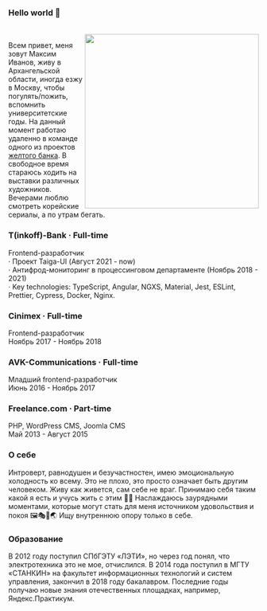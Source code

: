 ### Hello world 👋
<br>
<img src="https://scontent.cdninstagram.com/v/t51.29350-15/350659132_275552361672829_524325819732003687_n.jpg?stp=dst-jpg_e35&efg=eyJ2ZW5jb2RlX3RhZyI6ImltYWdlX3VybGdlbi43NTB4MTMzMy5zZHIuZjI5MzUwLmRlZmF1bHRfaW1hZ2UifQ&_nc_ht=scontent.cdninstagram.com&_nc_cat=101&_nc_ohc=EoqHcJrVokIQ7kNvgGqcTGa&_nc_gid=303fe9fa02eb4cc3813cbec15c26ab90&edm=ADDLYBMBAAAA&ccb=7-5&ig_cache_key=MzExNTU3NDI2MTA2NTkwOTgzNw%3D%3D.3-ccb7-5&oh=00_AYA0OXDo6owPKYfkm_tAZuwrjk9bWjlwq3VsipkkH3fJvw&oe=6700BBFE&_nc_sid=56bdfd" width="350" align="right">

Всем привет, меня зовут Максим Иванов, живу в Архангельской области, иногда езжу в Москву, чтобы погулять/пожить, вспомнить университетские годы. 
На данный момент работаю удаленно в команде одного из проектов <a href="https://www.tbank.ru/" target="_blank">желтого банка</a>. 
В свободное время стараюсь ходить на выставки различных художников. Вечерами люблю смотреть корейские сериалы, а по утрам бегать.

### T(inkoff)-Bank · Full-time
Frontend-разработчик <br>
· Проект Taiga-UI (Август 2021 - now) <br>
· Антифрод-мониторинг в процессинговом департаменте (Ноябрь 2018 - 2021)  <br>
· Key technologies: TypeScript, Angular, NGXS, Material, Jest, ESLint, Prettier, Cypress, Docker, Nginx.

### Cinimex · Full-time
Frontend-разработчик <br>
Ноябрь 2017 - Ноябрь 2018

### AVK-Communications · Full-time
Младший frontend-разработчик <br>
Июнь 2016 - Ноябрь 2017 

### Freelance.com · Part-time
PHP, WordPress CMS, Joomla CMS <br>
Май 2013 - Август 2015

### О себе

Интроверт, равнодушен и безучастностен, имею эмоциональную холодность ко всему. Это не плохо, это просто означает быть другим человеком. Живу как живется, сам себе не враг. Принимаю себя таким какой я есть и учусь жить с этим 🧘‍♂️ Наслаждаюсь заурядными моментами, которые могут стать для меня источником удовольствия и покоя 🖼🎭🏃🌏 Ищу внутреннюю опору только в себе.

### Образование

В 2012 году поступил СПбГЭТУ «ЛЭТИ», но через год понял, что электротехника это не мое, отчислился. В 2014 года поступил в МГТУ «СТАНКИН» на факультет информационных технологий и систем управления, закончил в 2018 году бакалавром. Последние годы получаю новые знания отечественных площадках, например, Яндекс.Практикум.
